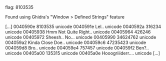 flag: 8103535

Found using Ghidra's "Window > Defined Strings" feature

[...]
0040590e	8103535					unicode
0040591e	Lel..					unicode
0040592a	316234					unicode
00405938	Hmm Not Quite Right..	unicode
00405964	426246					unicode
00405972	Sheesh.. No...			unicode
00405990	34624762				unicode
004059a2	Kinda Close Doe..		unicode
004059c6	47235423				unicode
004059d8	Bro..					unicode
004059e4	757457					unicode
004059f2	Ben?..					unicode
00405a00	135315					unicode
00405a0e	Hooogriiiderr....		unicode
[...]

